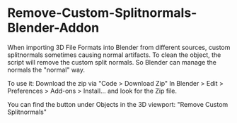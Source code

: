 # Remove-Custom-Splitnormals-Blender-Addon
When importing 3D File Formats into Blender from different sources, custom splitnormals sometimes causing normal artifacts. To clean the object, the script will remove the custom split normals. So Blender can manage the normals the \"normal\" way.

To use it:
Download the zip via "Code > Download Zip"
In Blender > Edit > Preferences > Add-ons > Install... and look for the Zip file.

You can find the button under Objects in the 3D viewport: "Remove Custom Splitnormals"
